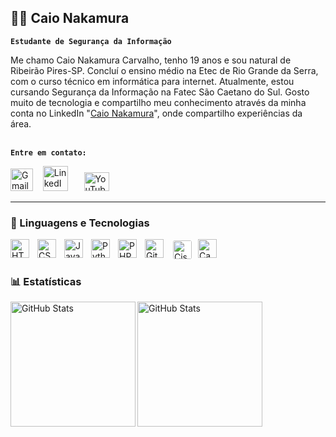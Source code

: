 ## 👦🏾 Caio Nakamura 

**`Estudante de Segurança da Informação`**

Me chamo Caio Nakamura Carvalho, tenho 19 anos e sou natural de Ribeirão Pires-SP. Concluí o ensino médio na Etec de Rio Grande da Serra, com o curso técnico em informática para internet. Atualmente, estou cursando Segurança da Informação na Fatec São Caetano do Sul. Gosto muito de tecnologia e compartilho meu conhecimento através da minha conta no LinkedIn "[Caio Nakamura](https://www.linkedin.com/in/caio-nakamura-212648269)", onde compartilho experiências da área.
<br><br>

**`Entre em contato:`**
<p align="left">
    <a href="malito:caionakamuraa.20@gmail.com" title="Gmail">
    <img src="https://logo.svgcdn.com/l/google-gmail.svg" alt="Gmail" style="width: 36px; height: 36px;" /></a>
&nbsp;&nbsp;
    <a href="https://www.linkedin.com/in/caio-nakamura-212648269" title="LinkedIn">
    <img
        alt="LinkedIn"
        title="LinkedIn" 
        width="40px" 
        style="padding-right: 10px;"  
        src="https://cdn.jsdelivr.net/gh/devicons/devicon@latest/icons/linkedin/linkedin-original.svg" /></a>
&nbsp;&nbsp;
    <a href="https://www.youtube.com/@CaionakamuraJP" title="YouTube">
    <img 
        alt="YouTube"
        title="YouTube" 
        width="40px" 
        style="padding-right: 10px;"
        src="https://cdn.jsdelivr.net/gh/simple-icons/simple-icons/icons/youtube.svg" width="30" height="30" />
</a>
</p>

---

### 🤖 Linguagens e Tecnologias

<img 
    align="left" 
    alt="HTML"
    title="HTML" 
    width="30px" 
    style="padding-right: 10px;" 
    src="https://cdn.jsdelivr.net/gh/devicons/devicon@latest/icons/html5/html5-original.svg" 
/>
<img 
    align="left" 
    alt="CSS" 
    title="CSS"
    width="30px" 
    style="padding-right: 10px;" 
    src="https://cdn.jsdelivr.net/gh/devicons/devicon@latest/icons/css3/css3-original.svg" 
/>
<img 
    align="left" 
    alt="JavaScript" 
    title="JavaScript"
    width="30px" 
    style="padding-right: 10px;" 
    src="https://cdn.jsdelivr.net/gh/devicons/devicon@latest/icons/javascript/javascript-original.svg" 
/>
<img 
    align="left" 
    alt="Python" 
    title="Python"
    width="30px" 
    style="padding-right: 10px;" 
    src="https://cdn.jsdelivr.net/gh/devicons/devicon@latest/icons/python/python-original.svg" 
/>
<img 
    align="left" 
    alt="PHP" 
    title="PHP"
    width="30px" 
    style="padding-right: 10px;" 
    src="https://cdn.jsdelivr.net/gh/devicons/devicon@latest/icons/php/php-original.svg" 
/>
<img 
    align="left" 
    alt="Git" 
    title="Git"
    width="30px" 
    style="padding-right: 10px;" 
    src="https://cdn.jsdelivr.net/gh/devicons/devicon@latest/icons/git/git-original.svg" 
/>
<img 
    align="left" 
    alt="Cisco"
    title="Cisco Network" 
    width="30px" 
    style="background-color: white; padding:2px; border-radius:5px; margin-right:8px;"
    src="https://cdn.jsdelivr.net/gh/simple-icons/simple-icons/icons/cisco.svg"
/>
<img 
    align="left" 
    alt="Canva"
    title="Canva" 
    width="30px" 
    style="padding-right: 10px;" 
    src="https://cdn.jsdelivr.net/gh/devicons/devicon@latest/icons/canva/canva-original.svg" 
/>

<br/>
<br/>

### 📊 Estatísticas

<p>
  <img
  align="left"
  alt="GitHub Stats"
  height="200"
  src="https://github-readme-stats.vercel.app/api?username=CaioNakamura&show_icons=true&theme=tokyonight&custom_title=Minhas%20Estat%C3%ADsticas"
/>

<img 
      align="left" 
      alt="GitHub Stats" 
      height="200" 
      src="https://github-readme-stats.vercel.app/api/top-langs/?username=CaioNakamura&theme=tokyonight&layout=compact&custom_title=Tecnologias&langs_count=9" 
  />

</p>
